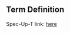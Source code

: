 ## Term Definition

Spec-Up-T link: <a href='https://weboftrust.github.io/WOT-terms/docs/glossary/reputational-trust'>here</a>
